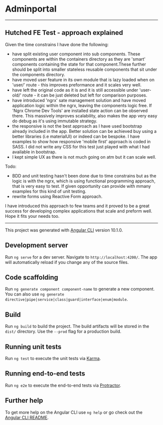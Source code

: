 # Adminportal
****
## Hutched FE Test - approach explained
Given the time constrains I have done the following: 
- have split existing user component into sub components. These components are within the containers directory as they are 'smart' components containing the state for that component.These further should be split into smaller stateless reusable components that sit under the components directory.
- have moved user feature in its own module that is lazy loaded when on 'user/' route - this improves preformance and it scales very well. 
- have left the original code as it is and it is still accessible under 'user-old/' route - it can be just deleted but left for comparison purposes.   
- have introduced 'ngrx' sate management solution and have moved application logic within the ngrx, leaving the components logic free. If 'Ngrx Chrome Dev Tools' are installed state action can be observed there. This massively improves scalability, also makes the app very easy do debug as it's using immutable strategy.
- the responsive is not the best approach as I have used bootstrap already included in the app. Better solution can be achieved buy using a better libraries (i.e materialUI) or indeed can be bespoke. I have examples to show how responsive 'mobile first' approach is coded in SASS. I did not write any CSS for this test just played with what I had available in bootstrap.
- I kept simple UX as there is not much going on atm but it can scale well.

Todo: 
- BDD and unit testing hasn't been done due to time constrains but as the logic is with the ngrx, which is using functional programming approach, that is very easy to test. If given opportunity can provide with mmany examples for this kind of unit testing. 
- rewrite forms using Reactive Form approach. 

I have introduced this approach to few teams and it proved to be a great success for developing complex applications that scale and preform well. Hope it fits your needs too.  
****
This project was generated with [Angular CLI](https://github.com/angular/angular-cli) version 10.1.0.

## Development server

Run `ng serve` for a dev server. Navigate to `http://localhost:4200/`. The app will automatically reload if you change any of the source files.

## Code scaffolding

Run `ng generate component component-name` to generate a new component. You can also use `ng generate directive|pipe|service|class|guard|interface|enum|module`.

## Build

Run `ng build` to build the project. The build artifacts will be stored in the `dist/` directory. Use the `--prod` flag for a production build.

## Running unit tests

Run `ng test` to execute the unit tests via [Karma](https://karma-runner.github.io).

## Running end-to-end tests

Run `ng e2e` to execute the end-to-end tests via [Protractor](http://www.protractortest.org/).

## Further help

To get more help on the Angular CLI use `ng help` or go check out the [Angular CLI README](https://github.com/angular/angular-cli/blob/master/README.md).

